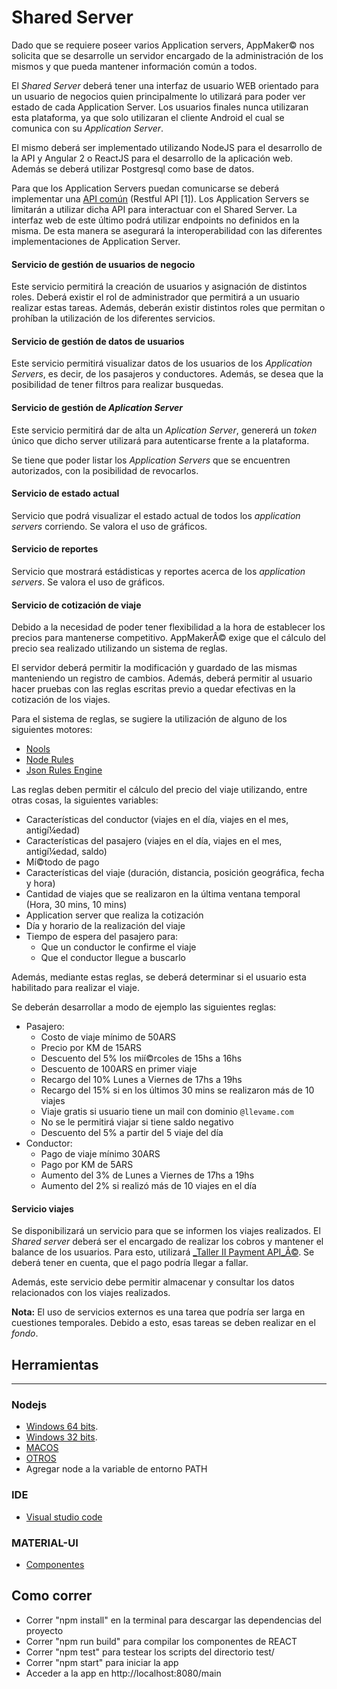 # Shared Server

Dado que se requiere poseer varios Application servers, AppMaker© nos solicita que se desarrolle un servidor encargado de la administración de los mismos y que pueda mantener información común a todos.

El _Shared Server_ deberá tener una interfaz de usuario WEB orientado para un usuario de negocios quien principalmente lo utilizará para poder ver estado de cada Application Server. Los usuarios finales nunca utilizaran esta plataforma, ya que solo utilizaran el cliente Android el cual se comunica con su _Application Server_.

El mismo deberá ser implementado utilizando NodeJS para el desarrollo de la API y Angular 2 o ReactJS para el desarrollo de la aplicación web. Además se deberá utilizar Postgresql como base de datos.

Para que los Application Servers puedan comunicarse se deberá implementar una [API común](llevame.yaml) (Restful API [1]). Los Application Servers se limitarán a utilizar dicha API para interactuar con el Shared Server. La interfaz web de este último podrá utilizar endpoints no definidos en la misma. De esta manera se asegurará la interoperabilidad con las diferentes implementaciones de Application Server.

#### Servicio de gestión de usuarios de negocio

Este servicio permitirá la creación de usuarios y asignación de distintos roles. Deberá existir el rol de administrador que permitirá a un usuario realizar estas tareas. Además, deberán existir distintos roles que permitan o prohí­ban la utilización de los diferentes servicios.

#### Servicio de gestión de datos de usuarios

Este servicio permitirá visualizar datos de los usuarios de los _Application Servers_, es decir, de los pasajeros y conductores. Además, se desea que la posibilidad de tener filtros para realizar busquedas.

#### Servicio de gestión de _Aplication Server_

Este servicio permitirá dar de alta un _Aplication Server_, genererá un _token_ único que dicho server utilizará para autenticarse frente a la plataforma.

Se tiene que poder listar los _Application Servers_ que se encuentren autorizados, con la posibilidad de revocarlos.

#### Servicio de estado actual

Servicio que podrá visualizar el estado actual de todos los _application servers_ corriendo. Se valora el uso de gráficos.

#### Servicio de reportes

Servicio que mostrará estádisticas y reportes acerca de los _application servers_. Se valora el uso de gráficos.

#### Servicio de cotización de viaje

Debido a la necesidad de poder tener flexibilidad a la hora de establecer los precios para mantenerse competitivo. AppMakerÂ© exige que el cálculo del precio sea realizado utilizando un sistema de reglas.

El servidor deberá permitir la modificación y guardado de las mismas manteniendo un registro de cambios. Además, deberá permitir al usuario hacer pruebas con las reglas escritas previo a quedar efectivas en la cotización de los viajes.

Para el sistema de reglas, se sugiere la utilización de alguno de los siguientes motores:

* [Nools](https://github.com/noolsjs/nools)
* [Node Rules](https://github.com/mithunsatheesh/node-rules)
* [Json Rules Engine](https://github.com/cachecontrol/json-rules-engine)

Las reglas deben permitir el cálculo del precio del viaje utilizando, entre otras cosas, la siguientes variables:

* Caracterí­sticas del conductor (viajes en el dí­a, viajes en el mes, antigí¼edad)
* Caracterí­sticas del pasajero (viajes en el dí­a, viajes en el mes, antigí¼edad, saldo)
* Mí©todo de pago
* Caracterí­sticas del viaje (duración, distancia, posición geográfica, fecha y hora)
* Cantidad de viajes que se realizaron en la última ventana temporal (Hora, 30 mins, 10 mins)
* Application server que realiza la cotización
* Dí­a y horario de la realización del viaje
* Tiempo de espera del pasajero para:
  * Que un conductor le confirme el viaje
  * Que el conductor llegue a buscarlo

Además, mediante estas reglas, se deberá determinar si el usuario esta habilitado para realizar el viaje.

Se deberán desarrollar a modo de ejemplo las siguientes reglas:

* Pasajero:
  * Costo de viaje mí­nimo de 50ARS
  * Precio por KM de 15ARS
  * Descuento del 5% los mií©rcoles de 15hs a 16hs
  * Descuento de 100ARS en primer viaje
  * Recargo del 10% Lunes a Viernes de 17hs a 19hs
  * Recargo del 15% si en los últimos 30 mins se realizaron más de 10 viajes
  * Viaje gratis si usuario tiene un mail con dominio `@llevame.com`
  * No se le permitirá viajar si tiene saldo negativo
  * Descuento del 5% a partir del 5 viaje del dí­a
* Conductor:
  * Pago de viaje mí­nimo 30ARS
  * Pago por KM de 5ARS
  * Aumento del 3% de Lunes a Viernes de 17hs a 19hs
  * Aumento del 2% si realizó más de 10 viajes en el dí­a

#### Servicio viajes

Se disponibilizará un servicio para que se informen los viajes realizados. El _Shared server_ deberá ser el encargado de realizar los cobros y mantener el balance de los usuarios. Para esto, utilizará [_Taller II Payment API_Â©](https://github.com/gfusca/taller-ii-payment-api). Se deberá tener en cuenta, que el pago podrí­a llegar a fallar.

Además, este servicio debe permitir almacenar y consultar los datos relacionados con los viajes realizados.

**Nota:** El uso de servicios externos es una tarea que podrí­a ser larga en cuestiones temporales. Debido a esto, esas tareas se deben realizar en el _fondo_.

## Herramientas
---------------------
### Nodejs 
* [Windows 64 bits](https://nodejs.org/dist/v6.11.2/node-v6.11.2-x64.msi).
* [Windows 32 bits](https://nodejs.org/dist/v6.11.2/node-v6.11.2-x86.msi).
* [MACOS](https://nodejs.org/dist/v6.11.2/node-v6.11.2.pkg)
* [OTROS](https://nodejs.org/en/download/)
* Agregar node a la variable de entorno PATH
### IDE
* [Visual studio code](https://code.visualstudio.com/)
### MATERIAL-UI
* [Componentes](https://www.material-ui.com/#/components/app-bar)

Como correr
---------------------
* Correr "npm install" en la terminal para descargar las dependencias del proyecto
* Correr "npm run build" para compilar los componentes de REACT
* Correr "npm test" para testear los scripts del directorio test/
* Correr "npm start" para iniciar la app
* Acceder a la app en http://localhost:8080/main
